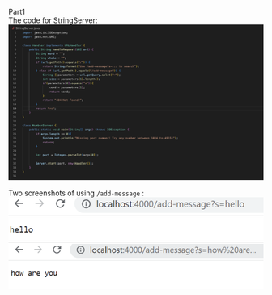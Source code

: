 Part1                     
The code for StringServer:
![Image](code1.png)                           
                               
Two screenshots of using ```/add-message``` :          
![Image](screenshot-2.png)                         
![Image](screenshot-1.png)
